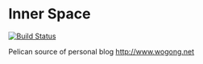 # Inner Space

[![Build Status](https://travis-ci.org/wogong/pelican.svg?branch=master)](https://travis-ci.org/wogong/pelican)

Pelican source of personal blog <http://www.wogong.net>
